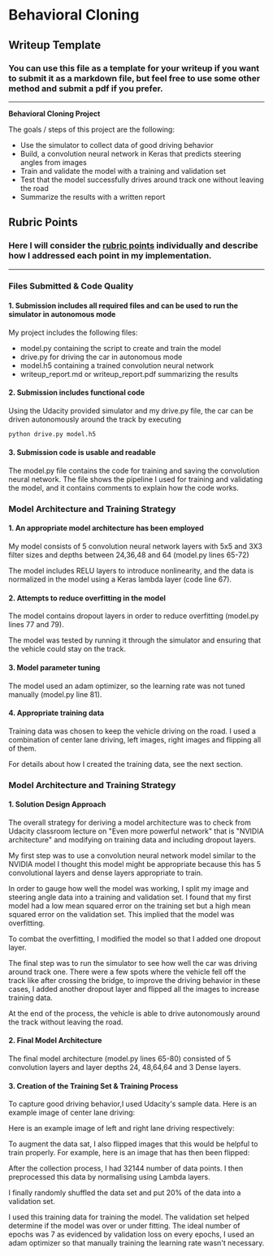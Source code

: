 # **Behavioral Cloning** 

## Writeup Template

### You can use this file as a template for your writeup if you want to submit it as a markdown file, but feel free to use some other method and submit a pdf if you prefer.

---

**Behavioral Cloning Project**

The goals / steps of this project are the following:
* Use the simulator to collect data of good driving behavior
* Build, a convolution neural network in Keras that predicts steering angles from images
* Train and validate the model with a training and validation set
* Test that the model successfully drives around track one without leaving the road
* Summarize the results with a written report


## Rubric Points
### Here I will consider the [rubric points](https://review.udacity.com/#!/rubrics/432/view) individually and describe how I addressed each point in my implementation.  

---
### Files Submitted & Code Quality

#### 1. Submission includes all required files and can be used to run the simulator in autonomous mode

My project includes the following files:
* model.py containing the script to create and train the model
* drive.py for driving the car in autonomous mode
* model.h5 containing a trained convolution neural network 
* writeup_report.md or writeup_report.pdf summarizing the results

#### 2. Submission includes functional code
Using the Udacity provided simulator and my drive.py file, the car can be driven autonomously around the track by executing 
```sh
python drive.py model.h5
```

#### 3. Submission code is usable and readable

The model.py file contains the code for training and saving the convolution neural network. The file shows the pipeline I used for training and validating the model, and it contains comments to explain how the code works.

### Model Architecture and Training Strategy

#### 1. An appropriate model architecture has been employed

My model consists of 5 convolution neural network layers with 5x5 and 3X3 filter sizes and depths between 24,36,48 and 64 (model.py lines 65-72) 

The model includes RELU layers to introduce nonlinearity, and the data is normalized in the model using a Keras lambda layer (code line 67). 

#### 2. Attempts to reduce overfitting in the model

The model contains dropout layers in order to reduce overfitting (model.py lines 77 and 79). 

The model was tested by running it through the simulator and ensuring that the vehicle could stay on the track.

#### 3. Model parameter tuning

The model used an adam optimizer, so the learning rate was not tuned manually (model.py line 81).

#### 4. Appropriate training data

Training data was chosen to keep the vehicle driving on the road. I used a combination of center lane driving, left images, right images and flipping all of them. 

For details about how I created the training data, see the next section. 

### Model Architecture and Training Strategy

#### 1. Solution Design Approach

The overall strategy for deriving a model architecture was to check from Udacity classroom lecture on "Even more powerful network" that is "NVIDIA architecture" and modifying on training data and including dropout layers.

My first step was to use a convolution neural network model similar to the NVIDIA model I thought this model might be appropriate because this has 5 convolutional layers and dense layers appropriate to train.

In order to gauge how well the model was working, I split my image and steering angle data into a training and validation set. I found that my first model had a low mean squared error on the training set but a high mean squared error on the validation set. This implied that the model was overfitting. 

To combat the overfitting, I modified the model so that I added one dropout layer. 

The final step was to run the simulator to see how well the car was driving around track one. There were a few spots where the vehicle fell off the track like after crossing the bridge, to improve the driving behavior in these cases, I added another dropout layer and flipped all the images to increase training data.

At the end of the process, the vehicle is able to drive autonomously around the track without leaving the road.

#### 2. Final Model Architecture

The final model architecture (model.py lines 65-80) consisted of 5 convolution layers and layer depths 24, 48,64,64 and 3 Dense layers.

#### 3. Creation of the Training Set & Training Process

To capture good driving behavior,I used Udacity's sample data. Here is an example image of center lane driving:



Here is an example image of left and right lane driving respectively:









To augment the data sat, I also flipped images that this would be helpful to train properly. For example, here is an image that has then been flipped:






After the collection process, I had 32144 number of data points. I then preprocessed this data by normalising using Lambda layers.


I finally randomly shuffled the data set and put 20% of the data into a validation set. 

I used this training data for training the model. The validation set helped determine if the model was over or under fitting. The ideal number of epochs was 7 as evidenced by validation loss on every epochs, I used an adam optimizer so that manually training the learning rate wasn't necessary.

